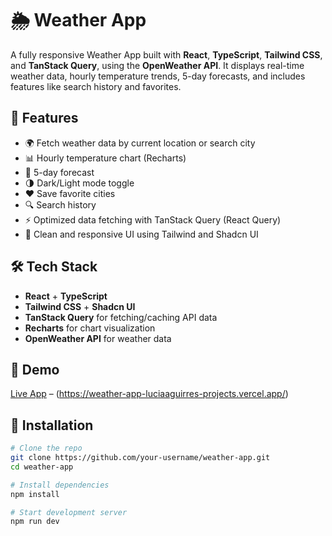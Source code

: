 
# 🌦️ Weather App

A fully responsive Weather App built with **React**, **TypeScript**, **Tailwind CSS**, and **TanStack Query**, using the **OpenWeather API**. It displays real-time weather data, hourly temperature trends, 5-day forecasts, and includes features like search history and favorites.

## 🚀 Features

- 🌍 Fetch weather data by current location or search city
- 📊 Hourly temperature chart (Recharts)
- 📅 5-day forecast
- 🌗 Dark/Light mode toggle
- ❤️ Save favorite cities
- 🔍 Search history
- ⚡ Optimized data fetching with TanStack Query (React Query)
- 🎨 Clean and responsive UI using Tailwind and Shadcn UI

## 🛠️ Tech Stack

- **React** + **TypeScript**
- **Tailwind CSS** + **Shadcn UI**
- **TanStack Query** for fetching/caching API data
- **Recharts** for chart visualization
- **OpenWeather API** for weather data

## 📸 Demo

[Live App](#) – (https://weather-app-luciaaguirres-projects.vercel.app/)


## 🔧 Installation

```bash
# Clone the repo
git clone https://github.com/your-username/weather-app.git
cd weather-app

# Install dependencies
npm install

# Start development server
npm run dev
